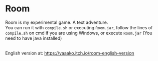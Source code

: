 # Room
Room is my experimental game. A text adventure.<br>
You can run it with `compile.sh` or executing `Room.jar`, follow the lines of `compile.sh` on cmd if you are using Windows, or execute `Room.jar` (You need to have java installed)
<br><br>

English version at: https://vaaako.itch.io/room-english-version
